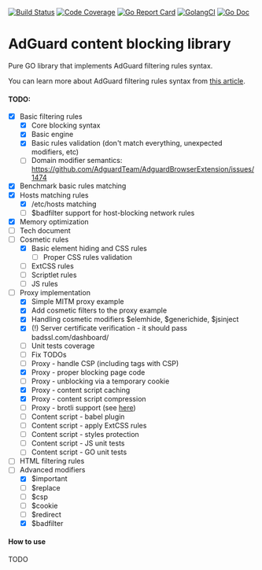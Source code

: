 [![Build Status](https://travis-ci.org/AdguardTeam/urlfilter.svg?branch=master)](https://travis-ci.org/AdguardTeam/urlfilter)
[![Code Coverage](https://img.shields.io/codecov/c/github/AdguardTeam/urlfilter/master.svg)](https://codecov.io/github/AdguardTeam/urlfilter?branch=master)
[![Go Report Card](https://goreportcard.com/badge/github.com/AdguardTeam/urlfilter)](https://goreportcard.com/report/AdguardTeam/urlfilter)
[![GolangCI](https://golangci.com/badges/github.com/AdguardTeam/urlfilter.svg)](https://golangci.com/r/github.com/AdguardTeam/urlfilter)
[![Go Doc](https://godoc.org/github.com/AdguardTeam/urlfilter?status.svg)](https://godoc.org/github.com/AdguardTeam/urlfilter)

# AdGuard content blocking library

Pure GO library that implements AdGuard filtering rules syntax.

You can learn more about AdGuard filtering rules syntax from [this article](https://kb.adguard.com/en/general/how-to-create-your-own-ad-filters).

#### TODO:

* [X] Basic filtering rules
    * [X] Core blocking syntax
    * [X] Basic engine
    * [X] Basic rules validation (don't match everything, unexpected modifiers, etc)
    * [ ] Domain modifier semantics: https://github.com/AdguardTeam/AdguardBrowserExtension/issues/1474
* [X] Benchmark basic rules matching
* [X] Hosts matching rules
    * [X] /etc/hosts matching
    * [ ] $badfilter support for host-blocking network rules
* [X] Memory optimization
* [ ] Tech document
* [ ] Cosmetic rules
    * [X] Basic element hiding and CSS rules
        * [ ] Proper CSS rules validation
    * [ ] ExtCSS rules
    * [ ] Scriptlet rules
    * [ ] JS rules
* [ ] Proxy implementation
    * [X] Simple MITM proxy example
    * [X] Add cosmetic filters to the proxy example
    * [X] Handling cosmetic modifiers $elemhide, $generichide, $jsinject
    * [X] (!) Server certificate verification - it should pass badssl.com/dashboard/
    * [ ] Unit tests coverage
    * [ ] Fix TODOs
    * [ ] Proxy - handle CSP (including <meta> tags with CSP)
    * [X] Proxy - proper blocking page code
    * [ ] Proxy - unblocking via a temporary cookie
    * [X] Proxy - content script caching
    * [X] Proxy - content script compression
    * [ ] Proxy - brotli support (see [here](https://github.com/andybalholm/brotli))
    * [ ] Content script - babel plugin
    * [ ] Content script - apply ExtCSS rules
    * [ ] Content script - styles protection
    * [ ] Content script - JS unit tests
    * [ ] Content script - GO unit tests
* [ ] HTML filtering rules
* [ ] Advanced modifiers
    * [X] $important
    * [ ] $replace
    * [ ] $csp
    * [ ] $cookie
    * [ ] $redirect
    * [X] $badfilter
    
#### How to use

TODO